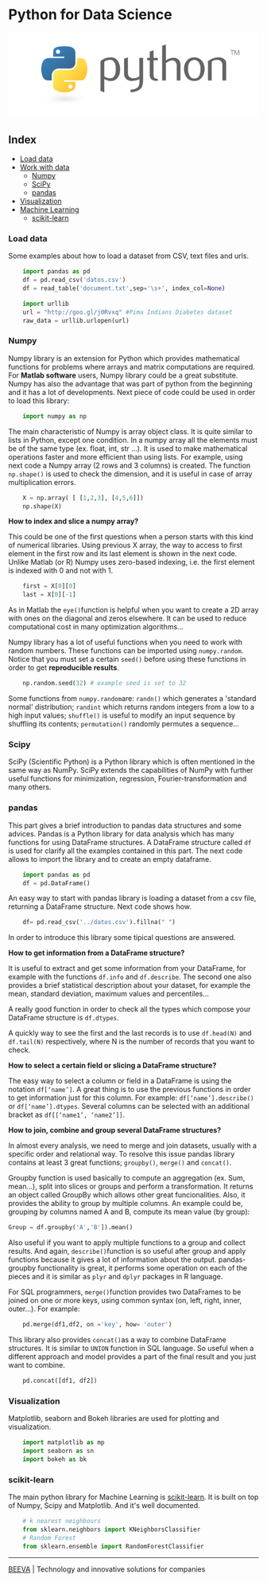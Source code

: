 # Python for Data Science

![alt text](static/python-logo.png "Python")

## Index
  * [Load data](#load_data)
  * [Work with data](#work_data)
    * [Numpy](#numpy)
    * [SciPy](#scipy)
    * [pandas](#pandas)
  * [Visualization](#visualization)
  * [Machine Learning](machine_learning)
    * [scikit-learn](#scikit-learn)


### Load data

Some examples about how to load a dataset from CSV, text files and urls.

````python
    import pandas as pd
    df = pd.read_csv('datos.csv')
    df = read_table('document.txt',sep='\s+', index_col=None)
````

````python
    import urllib
    url = "http://goo.gl/j0Rvxq" #Pima Indians Diabetes dataset 
    raw_data = urllib.urlopen(url)
````


### Numpy

Numpy library is an extension for Python which provides mathematical functions for problems where arrays and matrix computations are required. For **Matlab software** users, Numpy library could be a great substitute. Numpy has also the advantage that was part of python from the beginning and it has a lot of developments. Next piece of code could be used in order to load this library:

````python
    import numpy as np
````
The main characteristic of Numpy is array object class. It is quite similar to lists in Python, except one condition. In a numpy array all the elements must be of the same type (ex. float, int, str ...). It is used to make mathematical operations faster and more efficient than using lists.
For example, using next code a Numpy array (2 rows and 3 columns) is created. The function `np.shape()` is used to check the dimension, and it is useful in case of array multiplication errors. 

````python
    X = np.array( [ [1,2,3], [4,5,6]]) 
    np.shape(X)
````
**How to index and slice a numpy array?**

This could be one of the first questions when a person starts with this kind of numerical libraries. Using previous X array, the way to access to first element in the first row and its last element is shown in the next code. Unlike Matlab (or R) Numpy uses zero-based indexing, i.e. the first element is indexed with 0 and not with 1.

````python
    first = X[0][0]
    last = X[0][-1]
````
As in Matlab the `eye()`function is helpful when you want to create a 2D array with ones on the diagonal and zeros elsewhere. It can be used to reduce computational cost in many optimization algorithms...

Numpy library has a lot of useful functions when you need to work with random numbers. These functions can be imported using `numpy.random`. Notice that you must set a certain `seed()` before using these functions in order to get **reproducible results**. 
````python
    np.random.seed(32) # example seed is set to 32
````    
Some functions from `numpy.random`are: `randn()` which generates a 'standard normal' distribution; `randint` which returns random integers from a low to a high input values; `shuffle()`	is useful to modify an input sequence by shuffling its contents; `permutation()` randomly permutes a sequence...


### Scipy
SciPy (Scientific Python) is a Python library which is often mentioned in the same way as NumPy. SciPy extends the capabilities of NumPy with further useful functions for minimization, regression, Fourier-transformation and many others.


### pandas
This part gives a brief introduction to pandas data structures and some advices. Pandas is a Python library for data analysis which has many functions for using DataFrame structures. A DataFrame structure called `df` is used for clarify all the examples contained in this part. The next code allows to import the library and to create an empty dataframe.

````python
    import pandas as pd
    df = pd.DataFrame()
````

An easy way to start with pandas library is loading a dataset from a csv file, returning a DataFrame structure. Next code shows how.

````python
    df= pd.read_csv('../datos.csv').fillna(" ")
````

In order to introduce this library some tipical questions are answered. 

**How to get information from a DataFrame structure?**

It is useful to extract and get some information from your DataFrame, for example with the functions `df.info` and `df.describe`. The second one also provides a brief statistical description about your dataset, for example the mean, standard deviation, maximum values and percentiles…

A really good function in order to check all the types which compose your DataFrame structure is `df.dtypes`.

A quickly way to see the first and the last records is to use `df.head(N)` and `df.tail(N)` respectively, where N is the number of records that you want to check.

**How to select a certain field or slicing a DataFrame structure?**

The easy way to select a column or field in a DataFrame is using the notation `df[‘name’]`. A great thing is to use the previous functions in order to get information just for this column. For example: `df[‘name’].describe()` or `df[‘name’].dtypes`. Several columns can be selected with an additional bracket as `df[[‘name1’, ‘name2’]]`.

**How to join, combine and group several DataFrame structures?**

In almost every analysis, we need to merge and join datasets, usually with a specific order and relational way. To resolve this issue pandas library contains at least 3 great functions; `groupby()`, `merge()` and `concat()`.

Groupby function is used basically to compute an aggregation (ex. Sum, mean…), split into slices or groups and perform a transformation. It returns an object called GroupBy which allows other great funcionalities. Also, it provides the ability to group by multiple columns. An example could be, grouping by columns named A and B, compute its mean value (by group): 

````python
Group = df.groupby('A','B']).mean()
````
Also useful if you want to apply multiple functions to a group and collect results. And again, `describe()`function is so useful after group and apply functions because it gives a lot of information about the output. pandas-groupby functionality is great, it performs some operation on each of the pieces and it is similar as `plyr` and `dplyr` packages in R language. 

For SQL programmers, `merge()`function provides two DataFrames to be joined on one or more keys, using common syntax (on, left, right, inner, outer...). For example:   

````python
    pd.merge(df1,df2, on ='key', how= 'outer')
````

This library also provides `concat()`as a way to combine DataFrame structures. It is similar to `UNION` function in SQL language. So useful when a different approach and model provides a part of the final result and you just want to combine. 

````python
    pd.concat([df1, df2])
````

### Visualization
Matplotlib, seaborn and Bokeh libraries are used for plotting and visualization.
````python
    import matplotlib as mp
    import seaborn as sn
    import bokeh as bk
````

### scikit-learn
The main python library for Machine Learning is [scikit-learn](http://scikit-learn.org/). It is built on top of Numpy, Scipy and Matplotlib. And it's well documented.
````python
    # k nearest neighbours
    from sklearn.neighbors import KNeighborsClassifier
    # Random Forest
    from sklearn.ensemble import RandomForestClassifier
````
___

[BEEVA](https://www.beeva.com) | Technology and innovative solutions for companies
